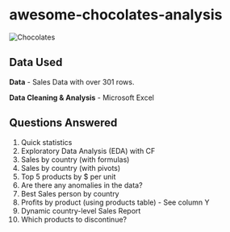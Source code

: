 # awesome-chocolates-analysis


![Chocolates](https://user-images.githubusercontent.com/99342341/233866213-1b54b3dc-2e93-4fe5-8304-3b96091370e9.png)

## Data Used

**Data** - Sales Data with over 301 rows.

**Data Cleaning & Analysis** - Microsoft Excel

## Questions Answered

1.	Quick statistics			
2.	Exploratory Data Analysis (EDA) with CF			
3.	Sales by country (with formulas)			
4.	Sales by country (with pivots)			
5.	Top 5 products by $ per unit			
6.	Are there any anomalies in the data?			
7.	Best Sales person by country			
8.	Profits by product (using products table) - See column Y			
9.	Dynamic country-level Sales Report			
10.	Which products to discontinue?			


